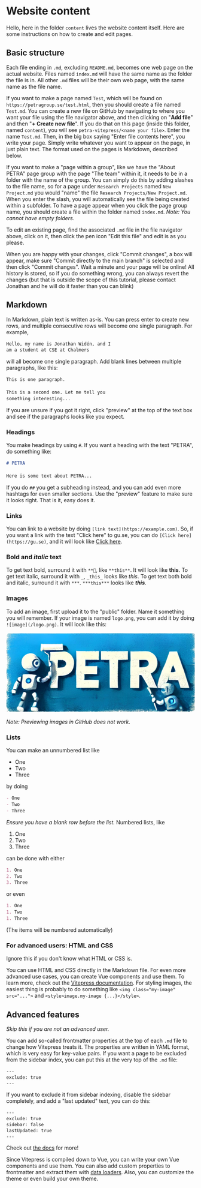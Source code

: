 # Website content

Hello, here in the folder `content` lives the website content itself. Here are
some instructions on how to create and edit pages.

## Basic structure

Each file ending in `.md`, excluding `README.md`, becomes one web page on the
actual website. Files named `index.md` will have the same name as the folder
the file is in. All other `.md` files will be their own web page, with the same
name as the file name.

If you want to make a page named `Test`, which will be found on
`https://petragroup.se/test.html`, then you should create a file named
`Test.md`. You can create a new file on GitHub by navigating to where you want
your file using the file navigator above, and then clicking on "**Add file**"
and then "**+ Create new file**". If you do that on this page (inside this
folder, named `content`), you will see `petra-vitepress/<name your file>`.
Enter the name `Test.md`. Then, in the big box saying "Enter file contents
here", you write your page. Simply write whatever you want to appear on the
page, in just plain text. The format used on the pages is Markdown, described
below.

If you want to make a "page within a group", like we have the "About PETRA"
page group with the page "The team" within it, it needs to be in a folder with
the name of the group. You can simply do this by adding slashes to the file
name, so for a page under `Research Projects` named `New Project.md` you would
"name" the file `Research Projects/New Project.md`. When you enter the slash,
you will automatically see the file being created within a subfolder.
To have a page appear when you click the page group name, you should create
a file within the folder named `index.md`.
_Note: You cannot have empty folders._

To edit an existing page, find the associated `.md` file in the file navigator
above, click on it, then click the pen icon "Edit this file" and edit is as you
please.

When you are happy with your changes, click "Commit changes", a box will appear,
make sure "Commit directly to the main branch" is selected and then click
"Commit changes". Wait a minute and your page will be online! All history is
stored, so if you do something wrong, you can always revert the changes (but
that is outside the scope of this tutorial, please contact Jonathan and he will
do it faster than you can blink)

## Markdown

In Markdown, plain text is written as-is. You can press enter to create new
rows, and multiple consecutive rows will become one single paragraph. For
example,

```md
Hello, my name is Jonathan Widén, and I
am a student at CSE at Chalmers
```

will all become one single paragraph. Add blank lines between multiple
paragraphs, like this:

```md
This is one paragraph.

This is a second one. Let me tell you
something interesting...
```

If you are unsure if you got it right, click "preview" at the top of the text
box and see if the paragraphs looks like you expect.

### Headings

You make headings by using `#`. If you want a heading with the text "PETRA", do
something like:

```md
# PETRA

Here is some text about PETRA...
```

If you do `##` you get a subheading instead, and you can add even more hashtags
for even smaller sections. Use the "preview" feature to make sure it looks
right. That is it, easy does it.

### Links

You can link to a website by doing `[link text](https://example.com)`. So, if
you want a link with the text "Click here" to gu.se, you can do
`[Click here](https://gu.se)`, and it will look like
[Click here](https://gu.se).

### **Bold** and _italic_ text

To get text bold, surround it with `**`, like `**this**`. It will look like
**this**. To get text italic, surround it with `_`, `_this_` looks like _this_.
To get text both bold and italic, surround it with `***`. `***this***` looks
like ***this***.

### Images

To add an image, first upload it to the "public" folder. Name it something you
will remember. If your image is named `logo.png`, you can add it by doing
`![image](/logo.png)`. It will look like this:

![image](/content/public/logo.png)

_Note: Previewing images in GitHub does not work._

### Lists

You can make an unnumbered list like

- One
- Two
- Three

by doing

```md
- One
- Two
- Three
```

_Ensure you have a blank row before the list._ Numbered lists, like

1. One
1. Two
1. Three

can be done with either

```md
1. One
2. Two
3. Three
```

or even

```md
1. One
1. Two
1. Three
```

(The items will be numbered automatically)

### For advanced users: HTML and CSS

Ignore this if you don't know what HTML or CSS is.

You can use HTML and CSS directly in the Markdown file. For even more advanced
use cases, you can create Vue components and use them. To learn more, check out
the [Vitepress documentation](https://vitepress.dev/). For styling images, the
easiest thing is probably to do something like
`<img class="my-image" src="...">` and
`<style>image.my-image {...}</style>`.

## Advanced features

_Skip this if you are not an advanced user._

You can add so-called frontmatter properties at the top of each `.md` file to
change how Vitepress treats it. The properties are written in YAML format, which
is very easy for key-value pairs. If you want a page to be excluded from the
sidebar index, you can put this at the very top of the `.md` file:

```
---
exclude: true
---
```

If you want to exclude it from sidebar indexing, disable the sidebar completely,
and add a "last updated" text, you can do this:

```
---
exclude: true
sidebar: false
lastUpdated: true
---
```

Check out [the docs](https://vitepress.dev/reference/frontmatter-config) for
more!

Since Vitepress is compiled down to Vue, you can write your own Vue components
and use them. You can also add custom properties to frontmatter and extract
them with [data loaders](https://vitepress.dev/guide/data-loading). Also, you
can customize the theme or even build your own theme.
